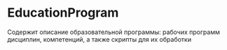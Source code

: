 # EducationProgram
Содержит описание образовательной программы: рабочих программ дисциплин, компетенций, а также скрипты для их обработки
